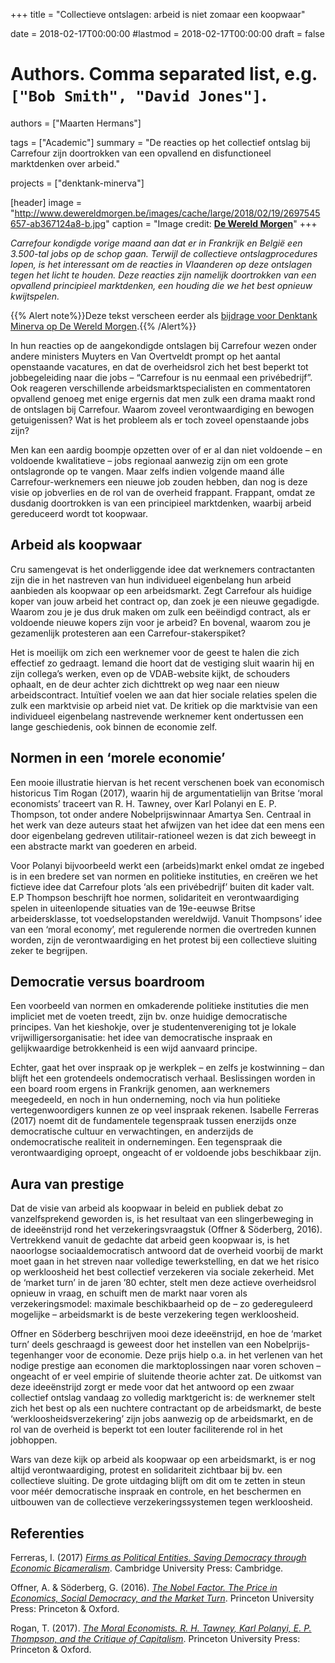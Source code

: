 +++
title = "Collectieve ontslagen: arbeid is niet zomaar een koopwaar"

date = 2018-02-17T00:00:00
#lastmod = 2018-02-17T00:00:00
draft = false

# Authors. Comma separated list, e.g. `["Bob Smith", "David Jones"]`.
authors = ["Maarten Hermans"]

tags = ["Academic"]
summary = "De reacties op het collectief ontslag bij Carrefour zijn doortrokken van een opvallend en disfunctioneel marktdenken over arbeid."

projects = ["denktank-minerva"]

[header]
image = "http://www.dewereldmorgen.be/images/cache/large/2018/02/19/2697545657-ab367124a8-b.jpg"
caption = "Image credit: [**De Wereld Morgen**](http://dewereldmorgen.be/)"
+++

*Carrefour kondigde vorige maand aan dat er in Frankrijk en België een 3.500-tal jobs op de schop gaan. Terwijl de collectieve ontslagprocedures lopen, is het interessant om de reacties in Vlaanderen op deze ontslagen tegen het licht te houden. Deze reacties zijn namelijk doortrokken van een opvallend principieel marktdenken, een houding die we het best opnieuw kwijtspelen.*

{{% Alert note%}}Deze tekst verscheen eerder als [bijdrage voor Denktank Minerva op De Wereld Morgen](http://www.dewereldmorgen.be/artikel/2018/02/19/collectieve-ontslagen-arbeid-is-niet-zomaar-een-koopwaar).{{% /Alert%}}

In hun reacties op de aangekondigde ontslagen bij Carrefour wezen onder andere ministers Muyters en Van Overtveldt prompt op het aantal openstaande vacatures, en dat de overheidsrol zich het best beperkt tot jobbegeleiding naar die jobs – “Carrefour is nu eenmaal een privébedrijf”. Ook reageren verschillende arbeidsmarktspecialisten en ­commentatoren opvallend genoeg met enige ergernis dat men zulk een drama maakt rond de ontslagen bij Carrefour. Waarom zoveel verontwaardiging en bewogen getuigenissen? Wat is het probleem als er toch zoveel openstaande jobs zijn?

Men kan een aardig boompje opzetten over of er al dan niet voldoende – en voldoende kwalitatieve – jobs regionaal aanwezig zijn om een grote ontslagronde op te vangen. Maar zelfs indien volgende maand álle Carrefour-werknemers een nieuwe job zouden hebben, dan nog is deze visie op jobverlies en de rol van de overheid frappant. Frappant, omdat ze dusdanig doortrokken is van een principieel marktdenken, waarbij arbeid gereduceerd wordt tot koopwaar.

## Arbeid als koopwaar

Cru samengevat is het onderliggende idee dat werknemers contractanten zijn die in het nastreven van hun individueel eigenbelang hun arbeid aanbieden als koopwaar op een arbeidsmarkt. Zegt Carrefour als huidige koper van jouw arbeid het contract op, dan zoek je een nieuwe gegadigde. Waarom zou je je dus druk maken om zulk een beëindigd contract, als er voldoende nieuwe kopers zijn voor je arbeid? En bovenal, waarom zou je gezamenlijk protesteren aan een Carrefour-stakerspiket?

Het is moeilijk om zich een werknemer voor de geest te halen die zich effectief zo gedraagt. Iemand die hoort dat de vestiging sluit waarin hij en zijn collega’s werken, even op de VDAB-website kijkt, de schouders ophaalt, en de deur achter zich dichttrekt op weg naar een nieuw arbeidscontract. Intuïtief voelen we aan dat hier sociale relaties spelen die zulk een marktvisie op arbeid niet vat. De kritiek op die marktvisie van een individueel eigenbelang nastrevende werknemer kent ondertussen een lange geschiedenis, ook binnen de economie zelf.

## Normen in een ‘morele economie’

Een mooie illustratie hiervan is het recent verschenen boek van economisch historicus Tim Rogan (2017), waarin hij de argumentatielijn van Britse ‘moral economists’ traceert van R. H. Tawney, over Karl Polanyi en E. P. Thompson, tot onder andere Nobelprijswinnaar Amartya Sen. Centraal in het werk van deze auteurs staat het afwijzen van het idee dat een mens een door eigenbelang gedreven utilitair-rationeel wezen is dat zich beweegt in een abstracte markt van goederen en arbeid.

Voor Polanyi bijvoorbeeld werkt een (arbeids)markt enkel omdat ze ingebed is in een bredere set van normen en politieke instituties, en creëren we het fictieve idee dat Carrefour plots ‘als een privébedrijf’ buiten dit kader valt. E.P Thompson beschrijft hoe normen, solidariteit en verontwaardiging spelen in uiteenlopende situaties van de 19e-eeuwse Britse arbeidersklasse, tot voedselopstanden wereldwijd. Vanuit Thompsons’ idee van een ‘moral economy’, met regulerende normen die overtreden kunnen worden, zijn de verontwaardiging en het protest bij een collectieve sluiting zeker te begrijpen.

## Democratie versus boardroom

Een voorbeeld van normen en omkaderende politieke instituties die men impliciet met de voeten treedt, zijn bv. onze huidige democratische principes. Van het kieshokje, over je studentenvereniging tot je lokale vrijwilligersorganisatie: het idee van democratische inspraak en gelijkwaardige betrokkenheid is een wijd aanvaard principe.

Echter, gaat het over inspraak op je werkplek – en zelfs je kostwinning – dan blijft het een grotendeels ondemocratisch verhaal. Beslissingen worden in een board room ergens in Frankrijk genomen, aan werknemers meegedeeld, en noch in hun onderneming, noch via hun politieke vertegenwoordigers kunnen ze op veel inspraak rekenen. Isabelle Ferreras (2017) noemt dit de fundamentele tegenspraak tussen enerzijds onze democratische cultuur en verwachtingen, en anderzijds de ondemocratische realiteit in ondernemingen. Een tegenspraak die verontwaardiging oproept, ongeacht of er voldoende jobs beschikbaar zijn.

## Aura van prestige

Dat de visie van arbeid als koopwaar in beleid en publiek debat zo vanzelfsprekend geworden is, is het resultaat van een slingerbeweging in de ideeënstrijd rond het verzekeringsvraagstuk (Offner & Söderberg, 2016). Vertrekkend vanuit de gedachte dat arbeid geen koopwaar is, is het naoorlogse sociaaldemocratisch antwoord dat de overheid voorbij de markt moet gaan in het streven naar volledige tewerkstelling, en dat we het risico op werkloosheid het best collectief verzekeren via sociale zekerheid. Met de ‘market turn’ in de jaren ’80 echter, stelt men deze actieve overheidsrol opnieuw in vraag, en schuift men de markt naar voren als verzekeringsmodel: maximale beschikbaarheid op de – zo gedereguleerd mogelijke – arbeidsmarkt is de beste verzekering tegen werkloosheid.

Offner en Söderberg beschrijven mooi deze ideeënstrijd, en hoe de ‘market turn’ deels geschraagd is geweest door het instellen van een Nobelprijs-tegenhanger voor de economie. Deze prijs hielp o.a. in het verlenen van het nodige prestige aan economen die marktoplossingen naar voren schoven – ongeacht of er veel empirie of sluitende theorie achter zat. De uitkomst van deze ideeënstrijd zorgt er mede voor dat het antwoord op een zwaar collectief ontslag vandaag zo volledig marktgericht is: de werknemer stelt zich het best op als een nuchtere contractant op de arbeidsmarkt, de beste ‘werkloosheidsverzekering’ zijn jobs aanwezig op de arbeidsmarkt, en de rol van de overheid is beperkt tot een louter faciliterende rol in het jobhoppen.

Wars van deze kijk op arbeid als koopwaar op een arbeidsmarkt, is er nog altijd verontwaardiging, protest en solidariteit zichtbaar bij bv. een collectieve sluiting. De grote uitdaging blijft om dit om te zetten in steun voor méér democratische inspraak en controle, en het beschermen en uitbouwen van de collectieve verzekeringssystemen tegen werkloosheid.


## Referenties

Ferreras, I. (2017) *[Firms as Political Entities. Saving Democracy through Economic Bicameralism](http://www.cambridge.org/gb/academic/subjects/politics-international-relations/political-theory/firms-political-entities-saving-democracy-through-economic-bicameralism?format=HB)*. Cambridge University Press: Cambridge.

Offner, A. & Söderberg, G. (2016). *[The Nobel Factor. The Price in Economics, Social Democracy, and the Market Turn](https://press.princeton.edu/titles/10841.html)*. Princeton University Press: Princeton & Oxford.

Rogan, T. (2017). *[The Moral Economists. R. H. Tawney, Karl Polanyi, E. P. Thompson, and the Critique of Capitalism](https://press.princeton.edu/titles/11182.html)*. Princeton University Press: Princeton & Oxford.